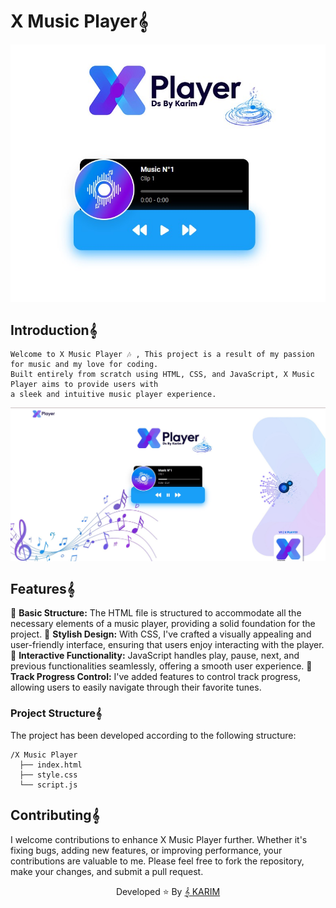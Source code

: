 # X Music Player𝄞

<div align="center">
  <img src="xplayer.jpg">
</div>

## Introduction𝄞
```
Welcome to X Music Player 🎶 , This project is a result of my passion for music and my love for coding.
Built entirely from scratch using HTML, CSS, and JavaScript, X Music Player aims to provide users with
a sleek and intuitive music player experience.
```

![X Player V1](xplayerv1.jpg)


## Features𝄞
🔹 **Basic Structure:** The HTML file is structured to accommodate all the necessary elements of a music player, providing a solid foundation for the project.
🔹 **Stylish Design:** With CSS, I've crafted a visually appealing and user-friendly interface, ensuring that users enjoy interacting with the player.
🔹 **Interactive Functionality:** JavaScript handles play, pause, next, and previous functionalities seamlessly, offering a smooth user experience.
🔹 **Track Progress Control:** I've added features to control track progress, allowing users to easily navigate through their favorite tunes.

### Project Structure𝄞

The project has been developed according to the following structure:

```plain𝄞
/X Music Player 
  ├── index.html
  ├── style.css
  └── script.js

```

## Contributing𝄞
I welcome contributions to enhance X Music Player further. Whether it's fixing bugs, adding new features, or improving performance, your contributions are valuable to me. Please feel free to fork the repository, make your changes, and submit a pull request.


<div align="center">
   Developed ⭐️ By <a href="#">𝄞 KARIM</a>
</div>
